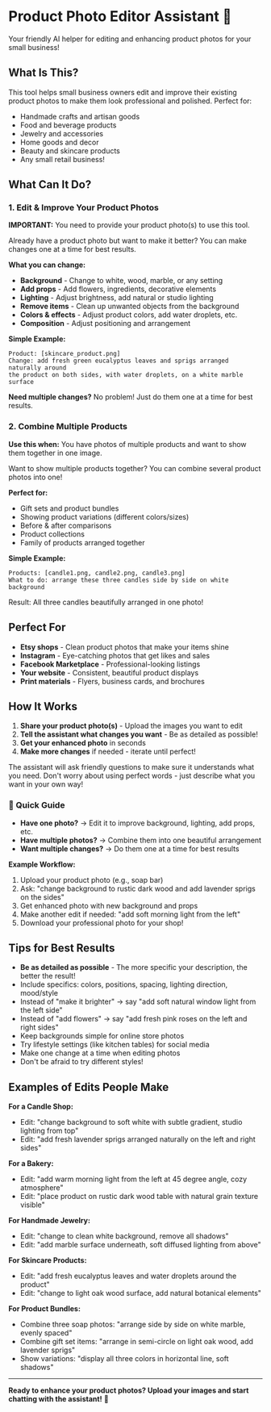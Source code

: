 # Product Photo Editor Assistant 📸

Your friendly AI helper for editing and enhancing product photos for your small business!

## What Is This?

This tool helps small business owners edit and improve their existing product photos to make them look professional and polished. Perfect for:

- Handmade crafts and artisan goods
- Food and beverage products
- Jewelry and accessories
- Home goods and decor
- Beauty and skincare products
- Any small retail business!

## What Can It Do?

### 1. Edit & Improve Your Product Photos

**IMPORTANT:** You need to provide your product photo(s) to use this tool.

Already have a product photo but want to make it better? You can make changes one at a time for best results.

**What you can change:**

- **Background** - Change to white, wood, marble, or any setting
- **Add props** - Add flowers, ingredients, decorative elements
- **Lighting** - Adjust brightness, add natural or studio lighting
- **Remove items** - Clean up unwanted objects from the background
- **Colors & effects** - Adjust product colors, add water droplets, etc.
- **Composition** - Adjust positioning and arrangement

**Simple Example:**

```text
Product: [skincare_product.png]
Change: add fresh green eucalyptus leaves and sprigs arranged naturally around 
the product on both sides, with water droplets, on a white marble surface
```

**Need multiple changes?** No problem! Just do them one at a time for best results.

### 2. Combine Multiple Products

**Use this when:** You have photos of multiple products and want to show them together in one image.

Want to show multiple products together? You can combine several product photos into one!

**Perfect for:**

- Gift sets and product bundles
- Showing product variations (different colors/sizes)
- Before & after comparisons
- Product collections
- Family of products arranged together

**Simple Example:**

```
Products: [candle1.png, candle2.png, candle3.png]
What to do: arrange these three candles side by side on white background
```

Result: All three candles beautifully arranged in one photo!

## Perfect For

- **Etsy shops** - Clean product photos that make your items shine
- **Instagram** - Eye-catching photos that get likes and sales
- **Facebook Marketplace** - Professional-looking listings
- **Your website** - Consistent, beautiful product displays
- **Print materials** - Flyers, business cards, and brochures

## How It Works

1. **Share your product photo(s)** - Upload the images you want to edit
2. **Tell the assistant what changes you want** - Be as detailed as possible!
3. **Get your enhanced photo** in seconds
4. **Make more changes** if needed - iterate until perfect!

The assistant will ask friendly questions to make sure it understands what you need. Don't worry about using perfect words - just describe what you want in your own way!

### 📌 Quick Guide

- **Have one photo?** → Edit it to improve background, lighting, add props, etc.
- **Have multiple photos?** → Combine them into one beautiful arrangement
- **Want multiple changes?** → Do them one at a time for best results

**Example Workflow:**
1. Upload your product photo (e.g., soap bar)
2. Ask: "change background to rustic dark wood and add lavender sprigs on the sides"
3. Get enhanced photo with new background and props
4. Make another edit if needed: "add soft morning light from the left"
5. Download your professional photo for your shop!

## Tips for Best Results

- **Be as detailed as possible** - The more specific your description, the better the result!
- Include specifics: colors, positions, spacing, lighting direction, mood/style
- Instead of "make it brighter" → say "add soft natural window light from the left side"
- Instead of "add flowers" → say "add fresh pink roses on the left and right sides"
- Keep backgrounds simple for online store photos
- Try lifestyle settings (like kitchen tables) for social media
- Make one change at a time when editing photos
- Don't be afraid to try different styles!

## Examples of Edits People Make

**For a Candle Shop:**
- Edit: "change background to soft white with subtle gradient, studio lighting from top"
- Edit: "add fresh lavender sprigs arranged naturally on the left and right sides"

**For a Bakery:**
- Edit: "add warm morning light from the left at 45 degree angle, cozy atmosphere"
- Edit: "place product on rustic dark wood table with natural grain texture visible"

**For Handmade Jewelry:**
- Edit: "change to clean white background, remove all shadows"
- Edit: "add marble surface underneath, soft diffused lighting from above"

**For Skincare Products:**
- Edit: "add fresh eucalyptus leaves and water droplets around the product"
- Edit: "change to light oak wood surface, add natural botanical elements"

**For Product Bundles:**
- Combine three soap photos: "arrange side by side on white marble, evenly spaced"
- Combine gift set items: "arrange in semi-circle on light oak wood, add lavender sprigs"
- Show variations: "display all three colors in horizontal line, soft shadows"

---

**Ready to enhance your product photos? Upload your images and start chatting with the assistant!** 🎨
